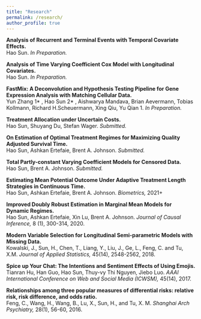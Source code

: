 ```yaml
---
title: "Research"
permalink: /research/
author_profile: true
---
```


<b>Analysis of Recurrent and Terminal Events with Temporal Covariate Effects. </b><br>
Hao Sun. <i>In Preparation.</i>

<b>Analysis of Time Varying Coefficient Cox Model with Longitudinal Covariates. </b><br>
Hao Sun. <i>In Preparation.</i>

<b>FastMix:  A Deconvolution and Hypothesis Testing Pipeline for Gene Expression Analysis with Matching Cellular Data. </b><br>
Yun Zhang 1* , Hao Sun 2* , Aishwarya Mandava, Brian Aevermann, Tobias Kollmann, Richard H.Scheuermann, Xing Qiu, Yu Qian 1. <i>In Preparation.</i>

<b>Treatment Allocation under Uncertain Costs. </b><br>
Hao Sun, Shuyang Du, Stefan Wager. <i>Submitted.</i>

<b>On Estimation of Optimal Treatment Regimes for Maximizing Quality Adjusted Survival Time. </b><br>
Hao Sun, Ashkan Ertefaie, Brent A. Johnson. <i>Submitted.</i>

<b>Total Partly-constant Varying Coefficient Models for Censored Data. </b><br>
Hao Sun, Brent A. Johnson. <i>Submitted.</i>

<b>Estimating Mean Potential Outcome Under Adaptive Treatment Length Strategies in Continuous Time. </b><br>
Hao Sun, Ashkan Ertefaie, Brent A. Johnson. <i>Biometrics, </i> 2021+

<b>Improved Doubly Robust Estimation in Marginal Mean Models for Dynamic Regimes. </b><br>
Hao Sun, Ashkan Ertefaie, Xin Lu, Brent A. Johnson. <i>Journal of Causal Inference, </i>8 (1), 300-314, 2020.

<b>Modern Variable Selection for Longitudinal Semi-parametric Models with Missing Data. </b><br>
Kowalski, J., Sun, H., Chen, T., Liang, Y., Liu, J., Ge, L., Feng, C. and Tu, X.M. <i>Journal of Applied Statistics, </i>45(14), 2548-2562, 2018.

<b>Spice up Your Chat: The Intentions and Sentiment Effects of Using Emojis. </b><br>
Tianran Hu, Han Guo, Hao Sun, Thuy-vy Thi Nguyen, Jiebo Luo. <i>AAAI International Conference on Web and Social Media (ICWSM), </i>45(14), 2017.

<b>Relationships among three popular measures of differential risks: relative risk, risk difference, and odds ratio. </b><br>
Feng, C., Wang, H., Wang, B., Lu, X., Sun, H., and Tu, X. M. <i>Shanghai Arch Psychiatry, </i>28(1), 56-60, 2016.
